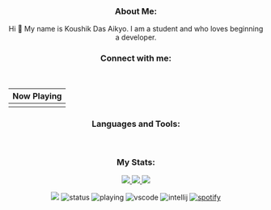 <div align = "center">
  
### About Me:
Hi 👋 My name is Koushik Das Aikyo. I am a student and who loves beginning a developer.

### Connect with me:
<br>

| Now Playing                                                                                                                    |
| ------------------------------------------------------------------------------------------------------------------------------ |
|  |

### Languages and Tools:
<br>

### My Stats:
  <p align="center">
    <a href="https://github.com/KoushikDasAikyo/">
        <img src="https://github-readme-stats.vercel.app/api?username=KoushikDasAikyo&hide=issues,prs&count_private=true&show_owner=true&show_icons=true&bg_color=0D1117&title_color=00F3FF&text_color=00F3FF&icon_color=00F3FF&hide_border=true/" />
    </a>
    <a href="https://github.com/KoushikDasAikyo/">
        <img src="https://github-readme-stats.vercel.app/api/top-langs/?username=KoushikDasAikyo&layout=compact&count_private=true&langs_count=8&card_width=445&bg_color=0D1117&title_color=00F3FF&text_color=00F3FF&icon_color=DB1CFF&hide_border=true/" />
    </a>
    <a href="https://github.com/KoushikDasAikyo/">
        <img src="https://github-readme-streak-stats.herokuapp.com?user=KoushikDasAikyo&hide_border=true&background=0D1117&currStreakLabel=00F3FF&sideLabels=00F3FF&currStreakNum=00F3FF&dates=00F3FF&sideNums=00F3FF&fire=00F3FF&ring=00F3FF&stroke=00F3FF)](https://git.io/streak-stats" />
    </a>
</p>

![](https://komarev.com/ghpvc/?username=KoushikDasAikyo&style=flat-square)
![status](https://dev.discordprofiles.me/badge/status/770887288464867338?style=flat-square)
![playing](https://dev.discordprofiles.me/badge/playing/770887288464867338?style=flat-square)
![vscode](https://dev.discordprofiles.me/badge/vscode/770887288464867338?style=flat-square)
![intellij](https://dev.discordprofiles.me/badge/intellij/770887288464867338?style=flat-square)
[![spotify](https://dev.discordprofiles.me/badge/spotify/770887288464867338?style=flat-square)](https://dev.discordprofiles.me/openspotify/770887288464867338?style=flat-square)
</div>
